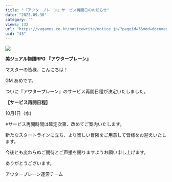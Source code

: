 ```yaml
---
title: "『アウタープレーン』サービス再開日のお知らせ"
date: "2025.09.30"
category: ""
views: 132
url: "https://vagames.co.kr/noticewrite/notice_jp/?pageid=3&mod=document&uid=45"
uid: "45"
---
```


![](/images/news/live/jp/45-c6a7b695.png)  
  

**美ジュアル物語RPG 『アウタープレーン』**

マスターの皆様、こんにちは！

GM あめです。

  

ついに『アウタープレーン』のサービス再開日程が決定いたしました。

  

**【サービス再開日程】**

10月1日（水)

※サービス再開時間は確定次第、改めてご案内いたします。

  

新たなスタートラインに立ち、より楽しい冒険をご用意して皆様をお迎えいたします。

今後とも変わらぬご期待とご声援を賜りますようお願い申し上げます。

ありがとうございます。

アウタープレーン運営チーム